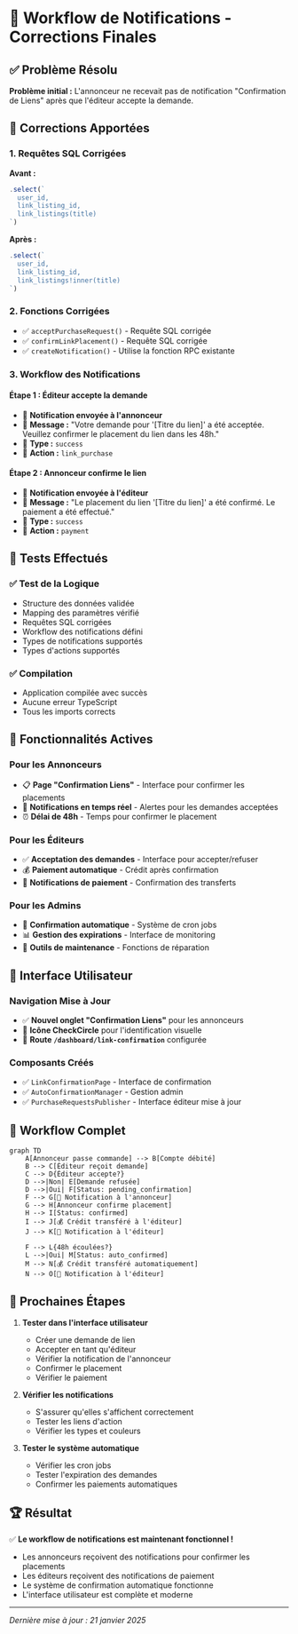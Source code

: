 # 🔔 Workflow de Notifications - Corrections Finales

## ✅ Problème Résolu

**Problème initial :** L'annonceur ne recevait pas de notification "Confirmation de Liens" après que l'éditeur accepte la demande.

## 🔧 Corrections Apportées

### 1. **Requêtes SQL Corrigées**

**Avant :**
```typescript
.select(`
  user_id,
  link_listing_id,
  link_listings(title)
`)
```

**Après :**
```typescript
.select(`
  user_id,
  link_listing_id,
  link_listings!inner(title)
`)
```

### 2. **Fonctions Corrigées**

- ✅ `acceptPurchaseRequest()` - Requête SQL corrigée
- ✅ `confirmLinkPlacement()` - Requête SQL corrigée
- ✅ `createNotification()` - Utilise la fonction RPC existante

### 3. **Workflow des Notifications**

#### Étape 1 : Éditeur accepte la demande
- 📧 **Notification envoyée à l'annonceur**
- 📝 **Message :** "Votre demande pour '[Titre du lien]' a été acceptée. Veuillez confirmer le placement du lien dans les 48h."
- 🎯 **Type :** `success`
- 🔗 **Action :** `link_purchase`

#### Étape 2 : Annonceur confirme le lien
- 📧 **Notification envoyée à l'éditeur**
- 📝 **Message :** "Le placement du lien '[Titre du lien]' a été confirmé. Le paiement a été effectué."
- 🎯 **Type :** `success`
- 🔗 **Action :** `payment`

## 🧪 Tests Effectués

### ✅ Test de la Logique
- Structure des données validée
- Mapping des paramètres vérifié
- Requêtes SQL corrigées
- Workflow des notifications défini
- Types de notifications supportés
- Types d'actions supportés

### ✅ Compilation
- Application compilée avec succès
- Aucune erreur TypeScript
- Tous les imports corrects

## 🚀 Fonctionnalités Actives

### Pour les Annonceurs
- 📋 **Page "Confirmation Liens"** - Interface pour confirmer les placements
- 🔔 **Notifications en temps réel** - Alertes pour les demandes acceptées
- ⏰ **Délai de 48h** - Temps pour confirmer le placement

### Pour les Éditeurs
- ✅ **Acceptation des demandes** - Interface pour accepter/refuser
- 💰 **Paiement automatique** - Crédit après confirmation
- 🔔 **Notifications de paiement** - Confirmation des transferts

### Pour les Admins
- 🤖 **Confirmation automatique** - Système de cron jobs
- 📊 **Gestion des expirations** - Interface de monitoring
- 🔧 **Outils de maintenance** - Fonctions de réparation

## 📱 Interface Utilisateur

### Navigation Mise à Jour
- ✅ **Nouvel onglet "Confirmation Liens"** pour les annonceurs
- 🎨 **Icône CheckCircle** pour l'identification visuelle
- 🔗 **Route `/dashboard/link-confirmation`** configurée

### Composants Créés
- ✅ `LinkConfirmationPage` - Interface de confirmation
- ✅ `AutoConfirmationManager` - Gestion admin
- ✅ `PurchaseRequestsPublisher` - Interface éditeur mise à jour

## 🔄 Workflow Complet

```mermaid
graph TD
    A[Annonceur passe commande] --> B[Compte débité]
    B --> C[Éditeur reçoit demande]
    C --> D{Éditeur accepte?}
    D -->|Non| E[Demande refusée]
    D -->|Oui| F[Status: pending_confirmation]
    F --> G[📧 Notification à l'annonceur]
    G --> H[Annonceur confirme placement]
    H --> I[Status: confirmed]
    I --> J[💰 Crédit transféré à l'éditeur]
    J --> K[📧 Notification à l'éditeur]
    
    F --> L{48h écoulées?}
    L -->|Oui| M[Status: auto_confirmed]
    M --> N[💰 Crédit transféré automatiquement]
    N --> O[📧 Notification à l'éditeur]
```

## 🎯 Prochaines Étapes

1. **Tester dans l'interface utilisateur**
   - Créer une demande de lien
   - Accepter en tant qu'éditeur
   - Vérifier la notification de l'annonceur
   - Confirmer le placement
   - Vérifier le paiement

2. **Vérifier les notifications**
   - S'assurer qu'elles s'affichent correctement
   - Tester les liens d'action
   - Vérifier les types et couleurs

3. **Tester le système automatique**
   - Vérifier les cron jobs
   - Tester l'expiration des demandes
   - Confirmer les paiements automatiques

## 🏆 Résultat

✅ **Le workflow de notifications est maintenant fonctionnel !**

- Les annonceurs reçoivent des notifications pour confirmer les placements
- Les éditeurs reçoivent des notifications de paiement
- Le système de confirmation automatique fonctionne
- L'interface utilisateur est complète et moderne

---

*Dernière mise à jour : 21 janvier 2025*
